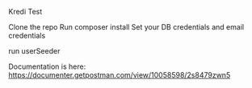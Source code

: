Kredi Test

Clone the repo
Run composer install
Set your DB credentials and email credentials

run userSeeder

Documentation is here: https://documenter.getpostman.com/view/10058598/2s8479zwn5
